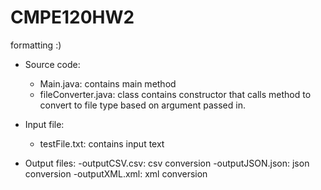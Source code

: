 # CMPE120HW2
formatting :)

- Source code:
  - Main.java: contains main method 
  - fileConverter.java: class contains constructor that calls method to convert to file type based on argument passed in.

- Input file:
  - testFile.txt: contains input text

- Output files:
  -outputCSV.csv: csv conversion
  -outputJSON.json: json conversion
  -outputXML.xml: xml conversion

